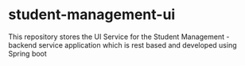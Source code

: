 # student-management-ui
This repository stores the UI Service for the Student Management - backend service application which is rest based and developed using Spring boot
